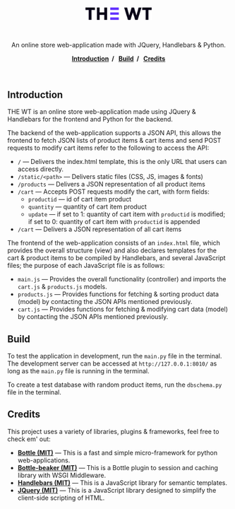 <br>
<p align="center">
    <img alt="The WT" src="/static/img/logo.png" width="150px">
</p>
<br>
<p align="center">
  An online store web-application made with JQuery, Handlebars & Python.
</p>
<p align="center">
  <b>
    <a href="#introduction">Introduction</a>&nbsp;&nbsp;/&nbsp;&nbsp;
    <a href="#build">Build</a>&nbsp;&nbsp;/&nbsp;&nbsp;
    <a href="#credits">Credits</a>
  </b>
</p>
<br>

Introduction
------------

THE WT is an online store web-application made using JQuery & Handlebars for the frontend and Python for the backend.

The backend of the web-application supports a JSON API, this allows the frontend to fetch JSON lists of product items & cart items and send POST requests to modify cart items refer to the following to access the API:

* `/` — Delivers the index.html template, this is the only URL that users can access directly.
* `/static/<path>` — Delivers static files (CSS, JS, images & fonts)
* `/products` — Delivers a JSON representation of all product items
* `/cart` — Accepts POST requests modify the cart, with form fields:
  * `productid` — id of cart item product
  * `quantity` — quantity of cart item product
  * `update` — if set to 1: quantity of cart item with `productid` is modified; if set to 0: quantity of cart item with `productid` is appended
* `/cart` — Delivers a JSON representation of all cart items

The frontend of the web-application consists of an `index.html` file, which provides the overall structure (view) and also declares templates for the cart & product items to be compiled by Handlebars, and several JavaScript files; the purpose of each JavaScript file is as follows:
* `main.js` — Provides the overall functionality (controller) and imports the `cart.js` & `products.js` models.
* `products.js` — Provides functions for fetching & sorting product data (model) by contacting the JSON APIs mentioned previously.
* `cart.js` — Provides functions for fetching & modifying cart data (model) by contacting the JSON APIs mentioned previously.

Build
-----

To test the application in development, run the `main.py` file in the terminal. The development server can be accessed at `http://127.0.0.1:8010/` as long as the `main.py` file is running in the terminal.

To create a test database with random product items, run the `dbschema.py` file in the terminal.


Credits
-------

This project uses a variety of libraries, plugins & frameworks, feel free to check em' out:
* [**Bottle (MIT)**](https://github.com/bottlepy/bottle) — This is a fast and simple micro-framework for python web-applications.
* [**Bottle-beaker (MIT)**](https://github.com/bottlepy/bottle-beaker) — This is a Bottle plugin to session and caching library with WSGI Middleware.
* [**Handlebars (MIT)**](https://github.com/wycats/handlebars.js/) — This is a JavaScript library for semantic templates.
* [**JQuery (MIT)**](https://github.com/jquery/jquery) — This is a JavaScript library designed to simplify the client-side scripting of HTML.